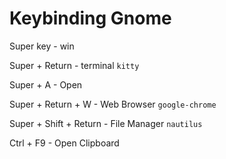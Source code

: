 # Keybinding Gnome

Super key - win

Super + Return          - terminal `kitty`

Super + A               - Open 

Super + Return + W      - Web Browser `google-chrome`          

Super + Shift + Return  - File Manager `nautilus`

Ctrl + F9               - Open Clipboard
